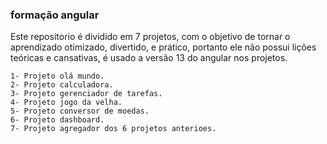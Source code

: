 ### formação angular

Este repositorio é dividido em 7 projetos, com o objetivo de tornar o aprendizado otimizado, divertido, e prático, portanto ele não possui lições teóricas e cansativas, é usado a versão 13 do angular nos projetos.

    1- Projeto olá mundo.
    2- Projeto calculadora.
    3- Projeto gerenciador de tarefas.
    4- Projeto jogo da velha.
    5- Projeto conversor de moedas.
    6- Projeto dashboard.
    7- Projeto agregador dos 6 projetos anterioes.
